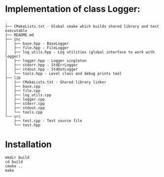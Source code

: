 # Implementation of class Logger:

    .
    ├── CMakeLists.txt - Global cmake which builds shared library and test executable
    ├── README.md
    ├── inc
    │   ├── base.hpp - BaseLogger
    │   ├── file.hpp - FileLogger
    │   ├── log_utils.hpp - Log utilities (global interface to work with logger)
    │   ├── logger.hpp - Logger singleton
    │   ├── stderr.hpp - StdErrLogger
    │   ├── stdout.hpp - StdOutLogger
    │   └── tools.hpp - Level class and debug prints tool
    ├── lib
    │   ├── CMakeLists.txt - Shared library linker
    │   ├── base.cpp
    │   ├── file.cpp
    │   ├── log_utils.cpp
    │   ├── logger.cpp
    │   ├── stderr.cpp
    │   ├── stdout.cpp
    │   └── tools.cpp
    └── src
        ├── test.cpp - Test source file
        └── test.hpp

# Installation

    mkdir build
    cd build
    cmake ..
    make